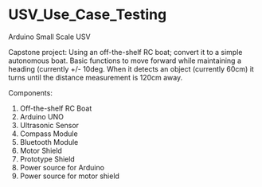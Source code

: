 # USV_Use_Case_Testing
Arduino Small Scale USV

Capstone project:
Using an off-the-shelf RC boat; convert it to a simple autonomous boat. Basic functions to move forward while maintaining a heading (currently +/- 10deg. When it detects an object (currently 60cm) it turns until the distance measurement is 120cm away. 


Components:
1. Off-the-shelf RC Boat
2. Arduino UNO
3. Ultrasonic Sensor
4. Compass Module
5. Bluetooth Module
6. Motor Shield
7. Prototype Shield
8. Power source for Arduino
9. Power source for motor shield
